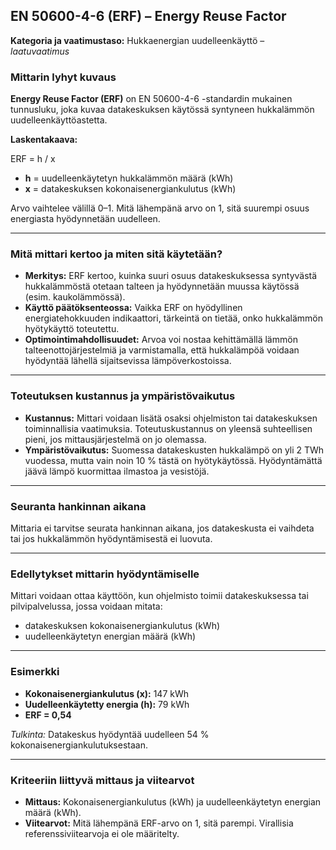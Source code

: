 ## EN 50600-4-6 (ERF) – Energy Reuse Factor

**Kategoria ja vaatimustaso:** Hukkaenergian uudelleenkäyttö – *laatuvaatimus*

### Mittarin lyhyt kuvaus
**Energy Reuse Factor (ERF)** on EN 50600-4-6 -standardin mukainen tunnusluku, joka kuvaa datakeskuksen käytössä syntyneen hukkalämmön uudelleenkäyttöastetta.

**Laskentakaava:**  

ERF = h / x

- **h** = uudelleenkäytetyn hukkalämmön määrä (kWh)  
- **x** = datakeskuksen kokonaisenergiankulutus (kWh)  

Arvo vaihtelee välillä 0–1. Mitä lähempänä arvo on 1, sitä suurempi osuus energiasta hyödynnetään uudelleen.

---

### Mitä mittari kertoo ja miten sitä käytetään?
- **Merkitys:** ERF kertoo, kuinka suuri osuus datakeskuksessa syntyvästä hukkalämmöstä otetaan talteen ja hyödynnetään muussa käytössä (esim. kaukolämmössä).  
- **Käyttö päätöksenteossa:** Vaikka ERF on hyödyllinen energiatehokkuuden indikaattori, tärkeintä on tietää, onko hukkalämmön hyötykäyttö toteutettu.  
- **Optimointimahdollisuudet:** Arvoa voi nostaa kehittämällä lämmön talteenottojärjestelmiä ja varmistamalla, että hukkalämpöä voidaan hyödyntää lähellä sijaitsevissa lämpöverkostoissa.

---

### Toteutuksen kustannus ja ympäristövaikutus
- **Kustannus:** Mittari voidaan lisätä osaksi ohjelmiston tai datakeskuksen toiminnallisia vaatimuksia. Toteutuskustannus on yleensä suhteellisen pieni, jos mittausjärjestelmä on jo olemassa.  
- **Ympäristövaikutus:** Suomessa datakeskusten hukkalämpö on yli 2 TWh vuodessa, mutta vain noin 10 % tästä on hyötykäytössä. Hyödyntämättä jäävä lämpö kuormittaa ilmastoa ja vesistöjä.

---

### Seuranta hankinnan aikana
Mittaria ei tarvitse seurata hankinnan aikana, jos datakeskusta ei vaihdeta tai jos hukkalämmön hyödyntämisestä ei luovuta.

---

### Edellytykset mittarin hyödyntämiselle
Mittari voidaan ottaa käyttöön, kun ohjelmisto toimii datakeskuksessa tai pilvipalvelussa, jossa voidaan mitata:
- datakeskuksen kokonaisenergiankulutus (kWh)  
- uudelleenkäytetyn energian määrä (kWh)

---

### Esimerkki
- **Kokonaisenergiankulutus (x):** 147 kWh  
- **Uudelleenkäytetty energia (h):** 79 kWh  
- **ERF = 0,54**

*Tulkinta:* Datakeskus hyödyntää uudelleen 54 % kokonaisenergiankulutuksestaan.

---

### Kriteeriin liittyvä mittaus ja viitearvot
- **Mittaus:** Kokonaisenergiankulutus (kWh) ja uudelleenkäytetyn energian määrä (kWh).  
- **Viitearvot:** Mitä lähempänä ERF-arvo on 1, sitä parempi. Virallisia referenssiviitearvoja ei ole määritelty.


